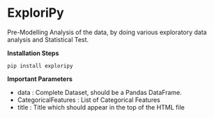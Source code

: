 # ExploriPy
Pre-Modelling Analysis of the data, by doing various exploratory data analysis and Statistical Test.

**Installation Steps**

```  
pip install exploripy
``` 

**Important Parameters**
* data : Complete Dataset, should be a Pandas DataFrame. 
* CategoricalFeatures : List of Categorical Features
* title : Title which should appear in the top of the HTML file

